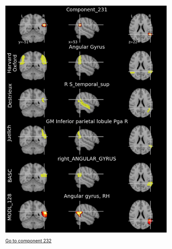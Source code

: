 


![231](preliminary/231.jpg "Component 231")

[Go to component 232](https://parietal-inria.github.io/MODL_atlas/1024/232 "Component 232")